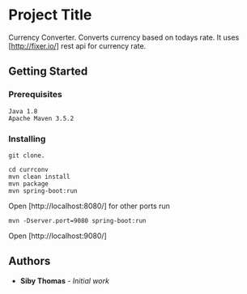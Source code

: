 # Project Title

Currency Converter. 
Converts currency based on todays rate. It uses [http://fixer.io/] rest api for currency rate. 

## Getting Started

### Prerequisites


```
Java 1.8
Apache Maven 3.5.2
```
### Installing
````
git clone.

cd currconv
mvn clean install
mvn package
mvn spring-boot:run

````

Open [http://localhost:8080/]
 for other ports run
 ````
mvn -Dserver.port=9080 spring-boot:run
````
Open [http://localhost:9080/]

## Authors

* **Siby Thomas** - *Initial work* 